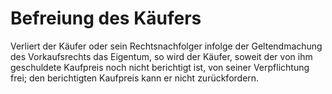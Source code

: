 # Befreiung des Käufers

Verliert der Käufer oder sein Rechtsnachfolger infolge der Geltendmachung des Vorkaufsrechts das Eigentum, so wird der Käufer, soweit der von ihm geschuldete Kaufpreis noch nicht berichtigt ist, von seiner Verpflichtung frei; den berichtigten Kaufpreis kann er nicht zurückfordern.